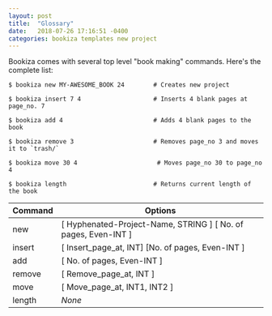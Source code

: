 ```yaml
---
layout: post
title:  "Glossary"
date:   2018-07-26 17:16:51 -0400
categories: bookiza templates new project
---
```


Bookiza comes with several top level "book making" commands. Here's the complete list:

```
$ bookiza new MY-AWESOME_BOOK 24        # Creates new project

$ bookiza insert 7 4                    # Inserts 4 blank pages at page_no. 7

$ bookiza add 4                         # Adds 4 blank pages to the book

$ bookiza remove 3                      # Removes page_no 3 and moves it to `trash/`

$ bookiza move 30 4                      # Moves page_no 30 to page_no 4

$ bookiza length                        # Returns current length of the book

```


Command       | Options
------------- | ------------------------
new           | [ Hyphenated-Project-Name, STRING ] [ No. of pages, Even-INT ]
insert        | [ Insert_page_at, INT] [No. of pages, Even-INT ]
add           | [ No. of pages, Even-INT ]
remove        | [ Remove_page_at, INT ]
move          | [ Move_page_at, INT1, INT2 ]
length        | *None*
